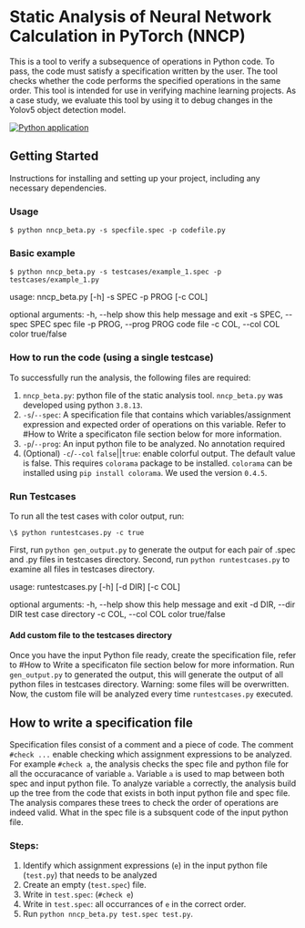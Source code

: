 # Static Analysis of Neural Network Calculation in PyTorch (NNCP)

This is a tool to verify a subsequence of operations in Python code. To pass, the code must satisfy a
specification written by the user. The tool checks whether the code performs the specified operations in the same order. This tool is intended for use in verifying machine learning projects. As a case study, we evaluate this tool by using it to debug changes in the Yolov5 object detection model.

[![Python application](https://github.com/thoriumrobot/nncp/actions/workflows/python-app.yml/badge.svg)](https://github.com/thoriumrobot/nncp/actions/workflows/python-app.yml)

## Getting Started

Instructions for installing and setting up your project, including any necessary dependencies.


### Usage

`$ python nncp_beta.py -s specfile.spec -p codefile.py`

### Basic example 

`$ python nncp_beta.py -s testcases/example_1.spec -p testcases/example_1.py`

usage: nncp_beta.py [-h] -s SPEC -p PROG [-c COL]

optional arguments:
  -h, --help            show this help message and exit
  -s SPEC, --spec SPEC  spec file
  -p PROG, --prog PROG  code file
  -c COL, --col COL     color true/false

### How to run the code (using a single testcase)
To successfully run the analysis, the following files are required:
1. `nncp_beta.py`: python file of the static analysis tool. `nncp_beta.py` was developed using python `3.8.13`. 
2. `-s`/`--spec`: A specification file that contains which variables/assignment expression and expected order of operations on this variable. Refer to #How to Write a specificaton file section below for more information. 
3. `-p`/`--prog`: An input python file to be analyzed. No annotation required
4. (Optional) `-c`/`--col` `false`||`true`: enable colorful output. The default value is false. This requires `colorama` package to be installed. `colorama` can be installed using `pip install colorama`. We used the version `0.4.5`.

### Run Testcases
To run all the test cases with color output, run:

`\$ python runtestcases.py -c true`

First, run `python gen_output.py` to generate the output for each pair of .spec and .py files in testcases directory.
Second, run `python runtestcases.py` to examine all files in testcases directory. 

usage: runtestcases.py [-h] [-d DIR] [-c COL]

optional arguments:
  -h, --help         show this help message and exit
  -d DIR, --dir DIR  test case directory
  -c COL, --col COL  color true/false

#### Add custom file to the testcases directory
Once you have the input Python file ready, create the specification file, refer to #How to Write a specificaton file section below for more information.
Run `gen_output.py` to generated the output, this will generate the output of all python files in testcases directory. Warning: some files will be overwritten. 
Now, the custom file will be analyzed every time `runtestcases.py` executed.

## How to write a specification file 

Specification files consist of a comment and a piece of code. The comment `#check ...` enable checking which assignment expressions to be analyzed. For example `#check a`, the analysis checks the spec file and python file for all the occuracance of variable `a`. Variable `a` is used to map between both spec and input python file. To analyze variable `a` correctly, the analysis build up the tree from the code that exists in both input python file and spec file. The analysis compares these trees to check the order of operations are indeed valid. What in the spec file is a subsquent code of the input python file. 

### Steps:
1. Identify which assignment expressions (`e`) in the input python file (`test.py`) that needs to be analyzed
2. Create an empty (`test.spec`) file. 
3. Write in `test.spec`: (`#check e`)
4. Write in `test.spec`: all occurrances of `e` in the correct order.
5. Run `python nncp_beta.py test.spec test.py`.

